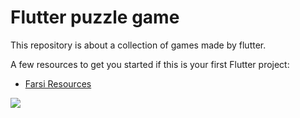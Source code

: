 # Flutter puzzle game

This repository is about a collection of games made by flutter.

A few resources to get you started if this is your first Flutter project:

- [Farsi Resources](https://flutter-learn.ir)


<img src="https://flutter-learn.ir/wp-content/uploads/2023/09/puzz.png" >
